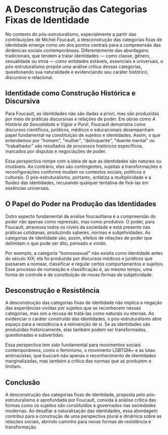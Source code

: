 # A Desconstrução das Categorias Fixas de Identidade

No contexto do pós-estruturalismo, especialmente a partir das contribuições de Michel Foucault, a desconstrução das categorias fixas de identidade emerge como um dos pontos centrais para a compreensão das dinâmicas sociais contemporâneas. Diferentemente das abordagens tradicionais, que tendem a tratar identidades — como classe, gênero, sexualidade ou etnia — como entidades estáveis, essenciais e universais, o pós-estruturalismo propõe uma análise crítica dessas categorias, questionando sua naturalidade e evidenciando seu caráter histórico, discursivo e relacional.

## Identidade como Construção Histórica e Discursiva

Para Foucault, as identidades não são dadas a priori, mas são produzidas por meio de práticas discursivas e relações de poder. Em obras como *A História da Sexualidade* e *Vigiar e Punir*, Foucault demonstra como discursos científicos, jurídicos, médicos e educacionais desempenham papel fundamental na constituição de sujeitos e identidades. Assim, o que entendemos por "homem", "mulher", "delinquente", "doente mental" ou "trabalhador" são resultados de processos históricos específicos, marcados por disputas e negociações de poder.

Essa perspectiva rompe com a ideia de que as identidades são naturais ou imutáveis. Ao contrário, elas são contingentes, sujeitas a transformações e reconfigurações conforme mudam os contextos sociais, políticos e culturais. O pós-estruturalismo, portanto, enfatiza a multiplicidade e a fluidez das identidades, recusando qualquer tentativa de fixá-las em essências universais.

## O Papel do Poder na Produção das Identidades

Outro aspecto fundamental da análise foucaultiana é a compreensão do poder não apenas como repressão, mas como produtivo. O poder, para Foucault, atravessa todos os níveis da sociedade e está presente nas práticas cotidianas, produzindo saberes, normas e subjetividades. As categorias de identidade são, assim, efeitos de relações de poder que delimitam o que pode ser dito, pensado e vivido.

Por exemplo, a categoria "homossexual" não existia como identidade antes do século XIX; ela foi produzida por discursos médicos e jurídicos que passaram a nomear, classificar e regular certos comportamentos e sujeitos. Esse processo de nomeação e classificação é, ao mesmo tempo, uma forma de controle e de constituição de novas formas de subjetividade.

## Desconstrução e Resistência

A desconstrução das categorias fixas de identidade não implica a negação das experiências vividas por sujeitos que se reconhecem nessas categorias, mas sim a recusa de tratá-las como naturais ou eternas. Ao evidenciar o caráter construído das identidades, o pós-estruturalismo abre espaço para a resistência e a reinvenção de si. Se as identidades são produzidas historicamente, elas também podem ser transformadas, questionadas e subvertidas.

Essa perspectiva tem sido fundamental para movimentos sociais contemporâneos, como o feminismo, o movimento LGBTQIA+ e as lutas antirracistas, que buscam não apenas o reconhecimento de identidades marginalizadas, mas também a crítica das normas que as produzem e limitam.

## Conclusão

A desconstrução das categorias fixas de identidade, proposta pelo pós-estruturalismo e aprofundada por Foucault, convida à análise crítica das formas como os sujeitos são constituídos e governados nas sociedades modernas. Ao desafiar a naturalização das identidades, essa abordagem contribui para a construção de uma perspectiva plural e dinâmica sobre as relações sociais, abrindo caminho para novas formas de resistência e transformação.